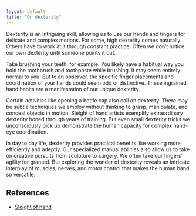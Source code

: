 ```yaml
---
layout: default
title: "On dexterity"
---
```

Dexterity is an intriguing skill, allowing us to use our hands and fingers for delicate and complex motions. For some, high dexterity comes naturally. Others have to work at it through constant practice. Often we don’t notice our own dexterity until someone points it out.

Take brushing your teeth, for example. You likely have a habitual way you hold the toothbrush and toothpaste while brushing. It may seem entirely normal to you. But to an observer, the specific finger placements and coordination of your hands could seem odd or distinctive. These ingrained hand habits are a manifestation of our unique dexterity.

Certain activities like opening a bottle cap also call on dexterity. There may be subtle techniques we employ without thinking to grasp, manipulate, and conceal objects in motion. Sleight of hand artists exemplify extraordinary dexterity honed through years of training. But even small dexterity tricks we unconsciously pick up demonstrate the human capacity for complex hand-eye coordination.

In day to day life, dexterity provides practical benefits like working more efficiently and adeptly. Our specialized manual abilities also allow us to take on creative pursuits from sculpture to surgery. We often take our fingers’ agility for granted. But exploring the wonder of dexterity reveals an intricate interplay of muscles, nerves, and motor control that makes the human hand so versatile.

References
---
- [Sleight of hand](_pages/Sleightofhand.md)
